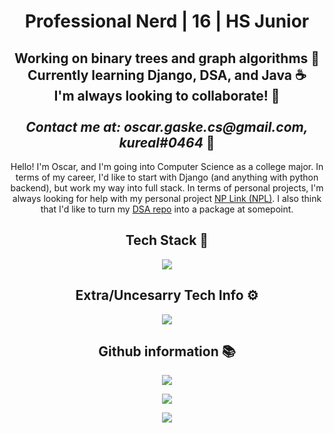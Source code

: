 <h1 align="center">Professional Nerd | 16 | HS Junior</h1>

<h2 align="center">
Working on binary trees and graph algorithms 🌳 <br>
Currently learning Django, DSA, and Java ☕<br>
I'm always looking to collaborate! 👋<br>
<br>
<i>Contact me at: oscar.gaske.cs@gmail.com, kureal#0464</i> 📨
</h2>

<p align="center">
Hello! I'm Oscar, and I'm going into Computer Science as a college major. In terms of my career, I'd like to start with Django (and anything with python backend), but work my way into full stack. In terms of personal projects, I'm always looking for help with my personal project <a href="https://github.com/kurealnum/Non-Profit-Link/">NP Link (NPL)</a>. I also think that I'd like to turn my <a href="https://github.com/kurealnum/Data-Structures-and-Algorithms">DSA repo</a> into a package at somepoint.
<p/>

<h2 align="center">Tech Stack 🎩</h2>

<p align="center">
  <a href="https://skillicons.dev">
    <img src="https://skillicons.dev/icons?i=git,c,django,flask,github,html,java,js,linux,py,sqlite" />
  </a>
</p>


<h2 align="center">Extra/Uncesarry Tech Info ⚙</h2>

<p align="center">
  <a href="https://skillicons.dev">
    <img src="https://skillicons.dev/icons?i=blender,devto,discord,latex,ps,pr,unity" />
  </a>
</p>


<h2 align="center">Github information 📚</h2>

<p align="center">
    <img src="http://github-profile-summary-cards.vercel.app/api/cards/profile-details?username=kurealnum&theme=radical">
</p>

<p align="center">
    <img src="https://github-readme-stats.vercel.app/api?username=kurealnum&show_icons=true&theme=radical">
</p>

<p align="center">
  <img src="https://github-readme-stats.vercel.app/api/top-langs/?username=kurealnum&hide_progress=false&theme=radical">
</p>

